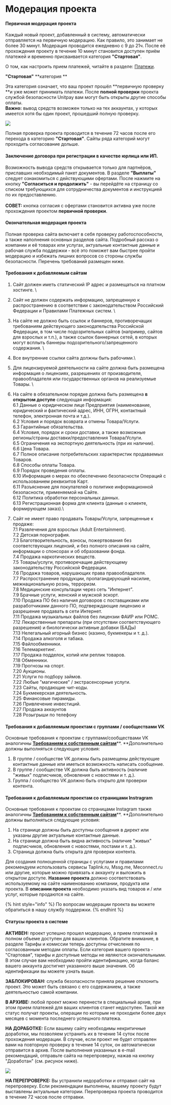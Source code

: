 # Модерация проекта

#### Первичная модерация проекта

Каждый новый проект, добавленный в систему, автоматически отправляется на первичную модерацию. Как правило, это занимает не более 30 минут. Модерация проводится ежедневно с 9 до 21ч. После её прохождения проекту в течение 10 минут становится доступен приём платежей и временно присваивается категория **"Стартовая"**.&#x20;

О том, как настроить прием платежей, читайте в разделе: [Платежи](../payments/).

**"Стартовая"** **категория **&#x20;

Эта категория означает, что ваш проект прошёл **первичную проверку **и уже может принимать платежи. После **полной проверки** проекта службой безопасности Unitpay вам могут быть открыты другие способы оплаты.\
**Важно:** вывод средств возможен только на тех аккаунтах, у которых имеется хотя бы один проект, прошедший полную проверку.

![](https://d33v4339jhl8k0.cloudfront.net/docs/assets/551a91dbe4b0221aadf24410/images/5e590aab04286364bc95feb9/file-CMTcJ343AJ.png)

Полная проверка проекта проводится в течение 72 часов после его перехода в категорию **"Стартовая"**. Сайты ряда категорий могут проходить согласование дольше.&#x20;

#### Заключение договора при регистрации в качестве юрлица или ИП.

Возможность вывода средств открывается только для партнёров, приславших необходимый пакет документов. В разделе **"Выплаты"** следует ознакомиться с действующими офертами. После нажмите на кнопку **"Согласиться и продолжить"** - вы перейдёте на страницу со списком требующихся для сотрудничества документов и инструкцией по их предоставлению.\
\
**СОВЕТ:** кнопка согласия с офертами становится активна уже после прохождения проектом **первичной проверки**.

#### Окончательная модерация проекта

Полная проверка сайта включает в себя проверку работоспособности, а также наполнения основных разделов сайта. Подробный рассказ о компании и её товарах или услугах, актуальные контактные данные и рабочая служба поддержки - всё это поможет вам быстрее пройти модерацию и избежать лишних вопросов со стороны службы безопасности. Перечень требований размещен ниже.

#### Требования к добавляемым сайтам

1. Сайт должен иметь статический IP адрес и размещаться на платном хостинге. \

2. Сайт не должен содержать информацию, запрещенную к распространению в соответствии с законодательством Российский Федерации и Правилами Платежных систем. \

3. На сайте не должно быть ссылок и баннеров, противоречащих требованиям действующего законодательства Российской Федерации, в том числе подозрительных сайтов (например, сайтов для взрослых и т.п.), а также ссылок баннерных сетей, в которых могут всплыть баннеры подозрительного/запрещенного содержания. \

4. Все внутренние ссылки сайта должны быть рабочими.\

5. &#x20;Для лицензируемой деятельности на сайте должна быть размещена информация о лицензиях, разрешениях от производителя, правообладателя или государственных органов на реализуемые Товары. \

6. На сайте в обязательном порядке должна быть размещена **в открытом доступе** следующая информация: \
   6.1 Данные о юридическом лице Предприятия (наименование, юридический и фактический адрес, ИНН, ОГРН, контактный телефон, электронная почта и т.д.). \
   6.2 Условия и порядок возврата и отмены Товара/Услуги. \
   6.3 Гарантийные обязательства. \
   6.4 Условия, порядок и сроки доставки, а также возможные регионы/страны доставки/предоставления Товара/Услуги. \
   6.5 Ограничения на экспортную деятельность (при их наличии). \
   6.6 Цена Товара. \
   6.7 Полное описание потребительских характеристик продаваемых Товаров. \
   6.8 Способы оплаты Товара. \
   6.9 Порядок проведения оплаты. \
   6.10 Информация о мерах по обеспечению безопасности Операций с использованием реквизитов Карт. \
   6.11 Разъяснение для покупателей о политике информационной безопасности, применяемой на Сайте. \
   6.12 Политика обработки персональных данных. \
   6.13 Регистрационная форма для клиента (данные о клиенте, формирующем заказ).\

7. Сайт не имеет право продавать Товары/Услуги, запрещенные к продаже:\
   7.1 Развлечения для взрослых (Adult Entertainment).\
   7.2 Детская порнография.\
   7.3 Благотворительность, взносы, пожертвования без соответствующих лицензий, и без полного описания на сайте, информации о спонсорах и об образовании фонда.\
   7.4 Продажа наркотических веществ.\
   7.5 Товары/услуги, противоречащие действующему законодательству Российской Федерации.\
   7.6 Продажа товаров, нарушающих права правообладателя.\
   7.7 Распространение продукции, пропагандирующей насилие, межнациональную рознь, терроризм.\
   7.8 Медицинские консультации через сеть "Интернет".\
   7.9 Брачные услуги, женский и мужской эскорт.\
   7.10 Продажа ПО без наличия договоров с поставщиками или разработчиками данного ПО, подтверждающие лицензию и разрешение продавать в сети Интернет.\
   7.11 Продажа музыкальных файлов без лицензии ФАИР или РОМС.\
   7.12 Лекарственные препараты (при отсутствии соответствующего разрешения) и биологически активные добавки (БАДы)\
   7.13 Нелегальный игорный бизнес (казино, букмекеры и т. д.).\
   7.14 Продажа алкоголя и табака.\
   7.15 Файлообменники.\
   7.16 Телемаркетинг.\
   7.17 Продажа подделок, копий или реплик товаров.\
   7.18 Обменники. \
   7.19 Прогнозы на спорт. \
   7.20 Аукционы. \
   7.21 Услуги по подбору займов. \
   7.22 Любые "магические" / экстрасенсорные услуги. \
   7.23 Сайты, продающие чит-коды. \
   7.24 Букмекерская деятельность. \
   7.25 Финансовые пирамиды. \
   7.26 Привлечение инвестиций.\
   7.27 Продажа аккаунтов \
   7.28 Розыгрыши по телефону

#### Требования к добавляемым проектам с группами / сообществами VK

Основные требования к проектам с группами/сообществами VK аналогичны [**Требованиям к собственным сайтам**](https://help.unitpay.ru/first\_steps/moderation#trebovaniya-k-sobstvennym-saitam)**. **Дополнительно должны выполняться следующие условия:

1. В группе / сообществе VK должны быть размещены действующие контактные данные или иметься возможность написать сообщение. &#x20;
2. В группе / сообществе VK должна быть активность (наличие "живых" подписчиков, обновления с новостями и т. д.).
3. Группа / сообщество VK должно быть открыто для проверки контента.

#### Требования к добавляемым проектам со страницами Instragram

Основные требования к проектам со страницами Instagram также аналогичны [**Требованиям к собственным сайтам**](https://help.unitpay.ru/first\_steps/moderation#trebovaniya-k-sobstvennym-saitam)**. **Дополнительно должны выполняться следующие условия:

1. На странице должны быть доступны сообщения в директ или указаны другие актуальные контактные данные.
2. На странице должна быть видна активность (наличие "живых" подписчиков, обновления с новостями, постами и т. д.).
3. Страница должна быть открыта для проверки контента.

Для создания полноценной страницы с услугами и правилами рекомендуем использовать сервисы Taplink.ru, Mssg.me, Meconnect.ru или другие, которые можно привязать к аккаунту и выложить в открытом доступе. **Название проекта** должно соответствовать используемому на сайте наименованию компании, продукта или проекта. В **описании проекта** необходимо указать вид товаров и / или услуг, которые продаются на сайте.

{% hint style="info" %}
По вопросам модерации проекта вы можете обратиться в нашу службу поддержки.
{% endhint %}

#### Статусы проекта в системе

**АКТИВЕН:** проект успешно прошел модерацию, а прием платежей в полном объеме доступен для ваших клиентов. Обратите внимание, в разделе  Тарифы и комиссии теперь доступны отчисления по согласованным методам оплаты. Если категория вашего проекта - "Стартовая", тарифы и доступные методы не являются окончательными. В этом случае вам необходимо пройти идентификацию, когда баланс вашего аккаунта достигнет указанного выше значения. Об идентификации вы можете узнать выше.

**ЗАБЛОКИРОВАН:** служба безопасности приняла решение отклонить проект. Это может быть связано с его содержанием, а также деятельностью самой компании.

**В АРХИВЕ:** любой проект можно перенести в специальный архив, при этом прием платежей для ваших клиентов станет недоступен. Такой же статус получат проекты, операции по которым не проходили более двух месяцев с момента последнего успешного платежа.&#x20;

**НА ДОРАБОТКЕ:** Если вашему сайту необходимы некритичные доработки, мы позволяем устранить их в течение 14 суток после прохождения модерации. В случае, если проект не будет отправлен вами на повторную проверку в течение 14 суток, он автоматически отправится в архив. После выполнения указанных в e-mail рекомендаций, отправьте сайта на перепроверку, нажав на кнопку "Доработан" (см. рисунок ниже).

![](https://d33v4339jhl8k0.cloudfront.net/docs/assets/551a91dbe4b0221aadf24410/images/5e590bbf04286364bc95febc/file-3nfA3GDVl9.png)

**НА ПЕРЕПРОВЕРКЕ:** Вы устранили недоработки и отправил сайт на перепроверку. Если рекомендации выполнены, вашему проекту будут выставлены актуальные категории. Перепроверка проекта проводится  в течение 72 часов после отправки.
